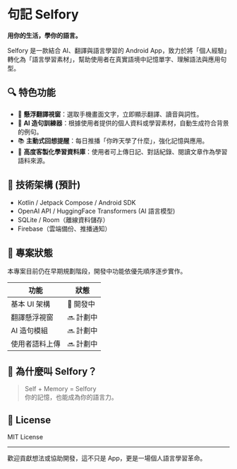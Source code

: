 # 句記 Selfory

**用你的生活，學你的語言。**

Selfory 是一款結合 AI、翻譯與語言學習的 Android App，致力於將「個人經驗」轉化為「語言學習素材」，幫助使用者在真實語境中記憶單字、理解語法與應用句型。

## 🔍 特色功能

- 📱 **懸浮翻譯視窗**：選取手機畫面文字，立即顯示翻譯、讀音與詞性。
- 🧠 **AI 造句訓練器**：根據使用者提供的個人資料或學習素材，自動生成符合背景的例句。
- 📚 **主動式回想提醒**：每日推播「你昨天學了什麼」，強化記憶與應用。
- 🧩 **高度客製化學習資料庫**：使用者可上傳日記、對話紀錄、閱讀文章作為學習語料來源。

## 🚀 技術架構 (預計)

- Kotlin / Jetpack Compose / Android SDK
- OpenAI API / HuggingFace Transformers (AI 語言模型)
- SQLite / Room（離線資料儲存）
- Firebase（雲端備份、推播通知）

## 📌 專案狀態

本專案目前仍在早期規劃階段，開發中功能依優先順序逐步實作。

| 功能 | 狀態 |
|------|------|
| 基本 UI 架構 | 🔧 開發中 |
| 翻譯懸浮視窗 | 🔜 計劃中 |
| AI 造句模組 | 🔜 計劃中 |
| 使用者語料上傳 | 🔜 計劃中 |

## 🤔 為什麼叫 Selfory？

> Self + Memory = Selfory  
> 你的記憶，也能成為你的語言力。

## 📄 License

MIT License

---

歡迎貢獻想法或協助開發，這不只是 App，更是一場個人語言學習革命。

